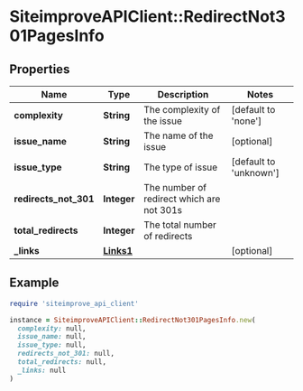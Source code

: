 # SiteimproveAPIClient::RedirectNot301PagesInfo

## Properties

| Name | Type | Description | Notes |
| ---- | ---- | ----------- | ----- |
| **complexity** | **String** | The complexity of the issue | [default to &#39;none&#39;] |
| **issue_name** | **String** | The name of the issue | [optional] |
| **issue_type** | **String** | The type of issue | [default to &#39;unknown&#39;] |
| **redirects_not_301** | **Integer** | The number of redirect which are not 301s |  |
| **total_redirects** | **Integer** | The total number of redirects |  |
| **_links** | [**Links1**](Links1.md) |  | [optional] |

## Example

```ruby
require 'siteimprove_api_client'

instance = SiteimproveAPIClient::RedirectNot301PagesInfo.new(
  complexity: null,
  issue_name: null,
  issue_type: null,
  redirects_not_301: null,
  total_redirects: null,
  _links: null
)
```

